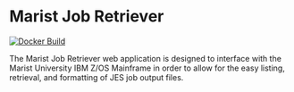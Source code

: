 # Marist Job Retriever

[![Docker Build](https://github.com/NHastings2/Marist-Retriever-2.0/actions/workflows/docker-push.yml/badge.svg?branch=main)](https://github.com/NHastings2/Marist-Retriever-2.0/actions/workflows/docker-push.yml)

The Marist Job Retriever web application is designed to interface with the Marist University IBM Z/OS Mainframe in order to allow for the easy listing, retrieval, and formatting of JES job output files. 
